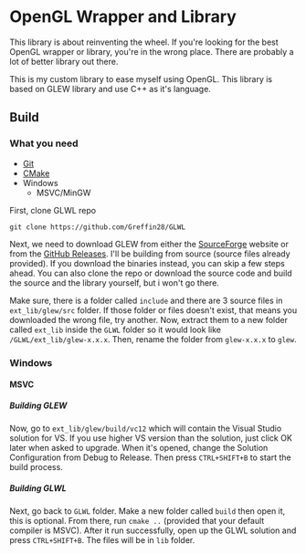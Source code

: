 # OpenGL Wrapper and Library
This library is about reinventing the wheel. If you're looking for the best OpenGL wrapper or library, you're in the wrong place. There are probably a lot of better library out there.

This is my custom library to ease myself using OpenGL. This library is based on GLEW library and use C++ as it's language.

## Build
### What you need
- [Git](https://git-scm.com/downloads)
- [CMake](https://cmake.org/download/)
- Windows
	- MSVC/MinGW

First, clone GLWL repo

`git clone https://github.com/Greffin28/GLWL`

Next, we need to download GLEW from either the [SourceForge](http://glew.sourceforge.net/) website or from the [GitHub Releases](https://github.com/nigels-com/glew/releases). I'll be building from source (source files already provided). If you download the binaries instead, you can skip a few steps ahead. You can also clone the repo or download the source code and build the source and the library yourself, but i won't go there.

Make sure, there is a folder called `include` and there are 3 source files in `ext_lib/glew/src` folder. If those folder or files doesn't exist, that means you downloaded the wrong file, try another. Now, extract them to a new folder called `ext_lib` inside the `GLWL` folder so it would look like `/GLWL/ext_lib/glew-x.x.x`. Then, rename the folder from `glew-x.x.x` to `glew`.

### Windows
#### MSVC
##### Building GLEW
Now, go to `ext_lib/glew/build/vc12` which will contain the Visual Studio solution for VS. If you use higher VS version than the solution, just click OK later when asked to upgrade. When it's opened, change the Solution Configuration from Debug to Release. Then press `CTRL+SHIFT+B` to start the build process.
##### Building GLWL
Next, go back to `GLWL` folder. Make a new folder called `build` then open it, this is optional. From there, run `cmake ..` (provided that your default compiler is MSVC). After it run successfully, open up the GLWL solution and press `CTRL+SHIFT+B`. The files will be in `lib` folder.

